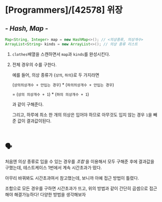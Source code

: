 # [Programmers]/[42578] 위장

## *- Hash, Map -*

```java
Map<String, Integer> map = new HashMap<>(); // <의상종류, 의상개수>
ArrayList<String> kinds = new ArrayList<>(); // 의상 종류 리스트
```

1. `clothes`배열을 스캔하면서 `map`과 `kinds`를 완성시킨다.

2. 전체 경우의 수를 구한다.

   예를 들어, 의상 종류가 {`상의`, `하의`}로 두 가지라면

   (`상의의상개수 + 안입는 경우`) * (`하의의상개수 + 안입는 경우`) 

   = (`상의 의상개수 + 1`) * (`하의 의상개수 + 1`)

   과 같이 구해준다.

   그리고, 하루에 최소 한 개의 의상은 입어야 하므로 아무것도 입지 않는 경우 `1`을 빼준 값이 결과값이된다.

</br>

## :speaking_head:

처음엔 의상 종류로 입을 수 있는 경우를 *조합* 을 이용해서 모두 구해준 후에 결과값을 구했는데, 테스트케이스 1번에서 계속 시간초과가 떴다.

아무리 바꿔봐도 시간초과여서 참고했는데, 보니까 아예 접근 방법이 틀렸다.

조합으로 모든 경우를 구하면 시간초과가 뜨고, 위의 방법과 같이 간단히 곱셈으로 접근해야 해결가능하다! 다양한 방법을 생각해보자